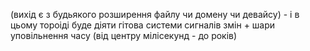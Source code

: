 (вихід є з будьякого розширення файлу чи домену чи девайсу) - і в цьому тороіді буде діяти гітова системи сигналів змін + шари уповільнення часу (від центру мілісекунд  - до років)